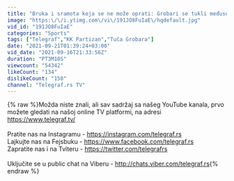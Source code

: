 ```yaml
---
title: "Bruka i sramota koja se ne može oprati: Grobari se tukli međusobno na oproštaju Novice Veličkovića"
image: "https:\/\/i.ytimg.com\/vi\/191JO8FuIaE\/hqdefault.jpg"
vid_id: "191JO8FuIaE"
categories: "Sports"
tags: ["Telegraf","KK Partizan","Tuča Grobara"]
date: "2021-09-21T01:39:24+03:00"
vid_date: "2021-09-16T21:33:56Z"
duration: "PT3M10S"
viewcount: "54342"
likeCount: "134"
dislikeCount: "158"
channel: "Telegraf.rs TV"
---
```

{% raw %}Možda niste znali, ali sav sadržaj sa našeg YouTube kanala, prvo možete gledati na našoj online TV platformi, na adresi <a rel="nofollow" target="blank" href="https://www.telegraf.tv/">https://www.telegraf.tv/</a><br /><br />Pratite nas na Instagramu - <a rel="nofollow" target="blank" href="https://instagram.com/telegraf.rs">https://instagram.com/telegraf.rs</a><br />Lajkujte nas na Fejsbuku - <a rel="nofollow" target="blank" href="https://www.facebook.com/telegraf.rs">https://www.facebook.com/telegraf.rs</a><br />Zapratite nas i na Tviteru - <a rel="nofollow" target="blank" href="https://twitter.com/telegrafrs">https://twitter.com/telegrafrs</a><br /><br />Uključite se u public chat na Viberu - <a rel="nofollow" target="blank" href="http://chats.viber.com/telegraf.rs">http://chats.viber.com/telegraf.rs</a>{% endraw %}
